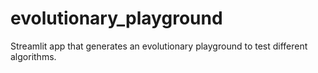 # evolutionary_playground
Streamlit app that generates an evolutionary playground to test different algorithms.
